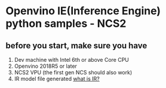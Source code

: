 # Openvino IE(Inference Engine) python samples - NCS2
## before you start, make sure you have
1. Dev machine with Intel 6th or above Core CPU
2. Openvino 2018R5 or later
3. NCS2 VPU (the first gen NCS should also work)
4. IR model file generated [what is IR?](https://software.intel.com/en-us/articles/OpenVINO-ModelOptimizer)
